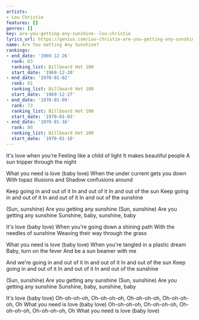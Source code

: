 ```yaml
---
artists:
- Lou Christie
features: []
genres: []
key: are-you-getting-any-sunshine--lou-christie
lyrics_url: https://genius.com/Lou-christie-are-you-getting-any-sunshine-lyrics
name: Are You Getting Any Sunshine?
rankings:
- end_date: '1969-12-26'
  rank: 83
  ranking_list: Billboard Hot 100
  start_date: '1969-12-20'
- end_date: '1970-01-02'
  rank: 81
  ranking_list: Billboard Hot 100
  start_date: '1969-12-27'
- end_date: '1970-01-09'
  rank: 73
  ranking_list: Billboard Hot 100
  start_date: '1970-01-03'
- end_date: '1970-01-16'
  rank: 80
  ranking_list: Billboard Hot 100
  start_date: '1970-01-10'
---
```

It's love when you're
Feeling like a child of light
It makes beautiful people
A sun tripper through the night

What you need is love (baby love)
When the under current gets you down
With topaz illusions and
Shadow confusions around

Keep going in and out of it
In and out of it
In and out of the sun
Keep going in and out of it
In and out of it
In and out of the sunshine

(Sun, sunshine)
Are you getting any sunshine
(Sun, sunshine)
Are you getting any sunshine
Sunshine, baby, sunshine, baby

It's love (baby love)
When you're going down a shining path
With the needles of sunshine
Weaving their way through the grass

What you need is love (baby love)
When you're tangled in a plastic dream
Baby, turn on the fever
And be a sun beamer with me

And we're going in and out of it
In and out of it
In and out of the sun
Keep going in and out of it
In and out of it
In and out of the sunshine

(Sun, sunshine)
Are you getting any sunshine
(Sun, sunshine)
Are you getting any sunshine
Sunshine, baby, sunshine, baby

It's love (baby love)
Oh-oh-oh-oh, Oh-oh-oh-oh, Oh-oh-oh-oh, Oh-oh-oh-oh, Oh
What you need is love (baby love)
Oh-oh-oh-oh, Oh-oh-oh-oh, Oh-oh-oh-oh, Oh-oh-oh-oh, Oh
What you need is love (baby love)
